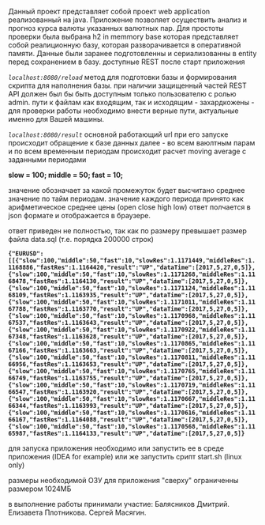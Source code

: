 Данный проект представляет собой проект web application реализованный на java.
Приложение позволяет осуществить анализ и прогноз курса валюты указанных валютных пар.
Для простоты проверки была выбрана h2 in memmory base  которая представляет собой реалиционную базу,
которая разворачивается в оперативной памяти.
Данные были заранее подготовленны и сериализованны в entity перед сохранением в базу.
доступные REST после старт приложения
 
_`localhost:8080/reload`_
метод для подготовки базы и формирования скрипта для наполнения базы. при наличии защищенный частей REST API
 должен был бы быть доступным только пользователю с ролью admin.
 пути к файлам как входящим, так и исходящим - захардкожены - для проверки работы необходимо внести верные пути, актуальные 
 именно для Вашей машины.

_`localhost:8080/result`_
основной работающий url при его запуске происходит обращение к базе данных далее - во всем ваюлтным парам
и по всем временным периодам происходит расчет moving average  с заданными периодами

**slow = 100;
middle = 50;
fast = 10;**

значение обозначает за какой промежуток будет высчитано среднее значение по тайм периодам. значение каждого периода
принято как арифметическое среднее цены (open close high low)
ответ полчается в json формате и отображается в браузере.

ответ приведен не полностью, так как по размеру превышает размер файла data.sql (т.е. порядка 200000  строк)

**`{"EURUSD":
[[{"slow":100,"middle":50,"fast":10,"slowRes":1.1171449,"middleRes":1.1168886,"fastRes":1.1164420,"result":"UP","dataTime":[2017,5,27,0,5]},
{"slow":100,"middle":50,"fast":10,"slowRes":1.1171268,"middleRes":1.1168478,"fastRes":1.1164130,"result":"UP","dataTime":[2017,5,27,0,5]},
{"slow":100,"middle":50,"fast":10,"slowRes":1.1171124,"middleRes":1.1168109,"fastRes":1.1163935,"result":"UP","dataTime":[2017,5,27,0,5]},
{"slow":100,"middle":50,"fast":10,"slowRes":1.1171011,"middleRes":1.1167788,"fastRes":1.1163770,"result":"UP","dataTime":[2017,5,27,0,5]},
{"slow":100,"middle":50,"fast":10,"slowRes":1.1170968,"middleRes":1.1167537,"fastRes":1.1163643,"result":"UP","dataTime":[2017,5,27,0,5]},
{"slow":100,"middle":50,"fast":10,"slowRes":1.1170922,"middleRes":1.1167348,"fastRes":1.1163628,"result":"UP","dataTime":[2017,5,27,0,5]},
{"slow":100,"middle":50,"fast":10,"slowRes":1.1170865,"middleRes":1.1167166,"fastRes":1.1163663,"result":"UP","dataTime":[2017,5,27,0,5]},
{"slow":100,"middle":50,"fast":10,"slowRes":1.1170811,"middleRes":1.1166956,"fastRes":1.1163653,"result":"UP","dataTime":[2017,5,27,0,5]},
{"slow":100,"middle":50,"fast":10,"slowRes":1.1170765,"middleRes":1.1166749,"fastRes":1.1163755,"result":"UP","dataTime":[2017,5,27,0,5]},
{"slow":100,"middle":50,"fast":10,"slowRes":1.1170719,"middleRes":1.1166547,"fastRes":1.1163920,"result":"UP","dataTime":[2017,5,27,0,5]},
{"slow":100,"middle":50,"fast":10,"slowRes":1.1170667,"middleRes":1.1166344,"fastRes":1.1163993,"result":"UP","dataTime":[2017,5,27,0,5]},
{"slow":100,"middle":50,"fast":10,"slowRes":1.1170616,"middleRes":1.1166167,"fastRes":1.1164088,"result":"UP","dataTime":[2017,5,27,0,5]},
{"slow":100,"middle":50,"fast":10,"slowRes":1.1170568,"middleRes":1.1165987,"fastRes":1.1164133,"result":"UP","dataTime":[2017,5,27,0,5]}`**

для запуска приложения необходимо или запустить ее в среде приложения (IDEA for example) или же запустить срипт start.sh (linux only)

размеры необходимой ОЗУ для приложения "сверху" ограниченны размером 1024МБ

в выполнение работы принимали участие:
Балясников Дмитрий.
Елизавета Плотникова.
Сергей Масягин.




